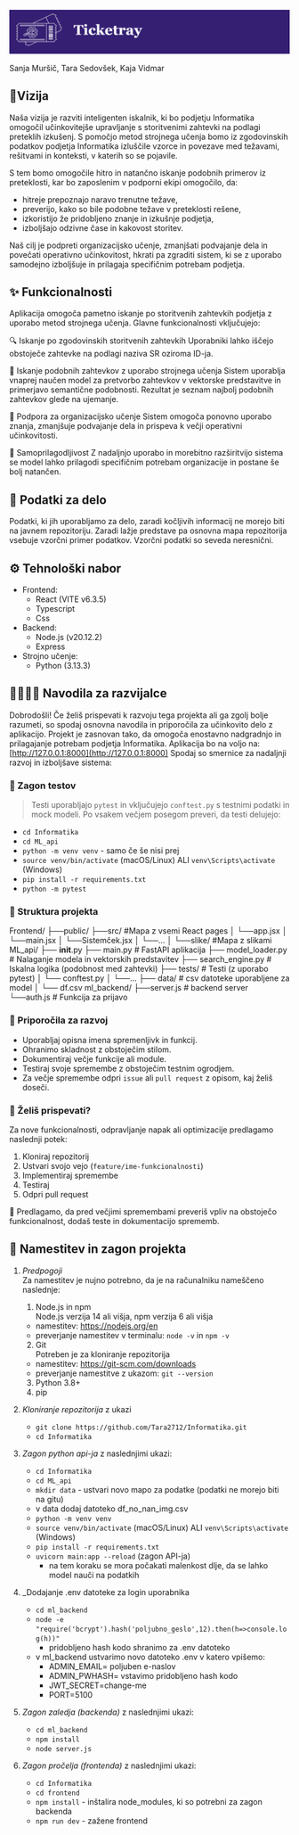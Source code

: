 ![alt text](image.png)

Sanja Muršič, Tara Sedovšek, Kaja Vidmar

## 🌟Vizija

Naša vizija je razviti inteligenten iskalnik, ki bo podjetju Informatika omogočil učinkovitejše upravljanje s storitvenimi zahtevki na podlagi preteklih izkušenj. S pomočjo metod strojnega učenja bomo iz zgodovinskih podatkov podjetja Informatika izluščile vzorce in povezave med težavami, rešitvami in konteksti, v katerih so se pojavile.

S tem bomo omogočile hitro in natančno iskanje podobnih primerov iz preteklosti, kar bo zaposlenim v podporni ekipi omogočilo, da:

- hitreje prepoznajo naravo trenutne težave,
- preverijo, kako so bile podobne težave v preteklosti rešene,
- izkoristijo že pridobljeno znanje in izkušnje podjetja,
- izboljšajo odzivne čase in kakovost storitev.

Naš cilj je podpreti organizacijsko učenje, zmanjšati podvajanje dela in povečati operativno učinkovitost, hkrati pa zgraditi sistem, ki se z uporabo samodejno izboljšuje in prilagaja specifičnim potrebam podjetja.

## ✨ Funkcionalnosti
Aplikacija omogoča pametno iskanje po storitvenih zahtevkih podjetja z uporabo metod strojnega učenja. Glavne funkcionalnosti vključujejo:

🔍 Iskanje po zgodovinskih storitvenih zahtevkih
Uporabniki lahko iščejo obstoječe zahtevke na podlagi naziva SR oziroma ID-ja.

🤖 Iskanje podobnih zahtevkov z uporabo strojnega učenja
Sistem uporablja vnaprej naučen model za pretvorbo zahtevkov v vektorske predstavitve in primerjavo semantične podobnosti. Rezultat je seznam najbolj podobnih zahtevkov glede na ujemanje.

🧩 Podpora za organizacijsko učenje
Sistem omogoča ponovno uporabo znanja, zmanjšuje podvajanje dela in prispeva k večji operativni učinkovitosti.

🔁 Samoprilagodljivost
Z nadaljnjo uporabo in morebitno razširitvijo sistema se model lahko prilagodi specifičnim potrebam organizacije in postane še bolj natančen.

## 📑 Podatki za delo

Podatki, ki jih uporabljamo za delo, zaradi kočljivih informacij ne morejo biti na javnem repozitoriju. Zaradi lažje predstave pa osnovna mapa repozitorija vsebuje vzorčni primer podatkov. Vzorčni podatki so seveda neresnični.

## ⚙️ Tehnološki nabor

- Frontend:
   - React (VITE v6.3.5)
   - Typescript
   - Css
- Backend:
   - Node.js (v20.12.2)
   - Express 
- Strojno učenje:
   - Python (3.13.3)

## 👩‍💻👨‍💻 Navodila za  razvijalce

Dobrodošli! Če želiš prispevati k razvoju tega projekta ali ga zgolj bolje razumeti, so spodaj osnovna navodila in priporočila za učinkovito delo z aplikacijo. Projekt je zasnovan tako, da omogoča enostavno nadgradnjo in prilagajanje potrebam podjetja Informatika. Aplikacija bo na voljo na: [http://127.0.0.1:8000](http://127.0.0.1:8000)
Spodaj so smernice za nadaljnji razvoj in izboljšave sistema:

### 🧪 Zagon testov
> Testi uporabljajo `pytest` in vključujejo `conftest.py` s testnimi podatki in mock modeli.
Po vsakem večjem posegom preveri, da testi delujejo:
- `cd Informatika`
- `cd ML_api` 
- `python -m venv venv` - samo če še nisi prej
- `source venv/bin/activate` (macOS/Linux) ALI `venv\Scripts\activate` (Windows)
- `pip install -r requirements.txt`
- `python -m pytest`

### 📁  Struktura projekta
Frontend/
├──public/
├──src/                   #Mapa z vsemi React pages
│  └──app.jsx
│  └──main.jsx
│  └──Sistemček.jsx
│  └──...
│  └──slike/              #Mapa z slikami
ML_api/
├── __init__.py
├── main.py               # FastAPI aplikacija 
├── model_loader.py       # Nalaganje modela in vektorskih predstavitev
├── search_engine.py      # Iskalna logika (podobnost med zahtevki)
├── tests/                # Testi (z uporabo pytest)
│   └── conftest.py
│   └──...
├── data/                 # csv datoteke uporabljene za model
│   └── df.csv
ml_backend/
├──server.js             # backend server
└──auth.js               # Funkcija za prijavo

### 🧠  Priporočila za razvoj
* Uporabljaj opisna imena spremenljivk in funkcij.
* Ohranimo skladnost z obstoječim stilom.
* Dokumentiraj večje funkcije ali module.
* Testiraj svoje spremembe z obstoječim testnim ogrodjem.
* Za večje spremembe odpri `issue` ali `pull request` z opisom, kaj želiš doseči.

### 🤝  Želiš prispevati?
Za nove funkcionalnosti, odpravljanje napak ali optimizacije predlagamo naslednji potek:
1. Kloniraj repozitorij
2. Ustvari svojo vejo (`feature/ime-funkcionalnosti`)
3. Implementiraj spremembe
4. Testiraj
5. Odpri pull request

📌 Predlagamo, da pred večjimi spremembami preveriš vpliv na obstoječo funkcionalnost, dodaš teste in dokumentacijo sprememb.

<!-- V drive-u so dodani podatki v treh mapicah:

1. originalne datoteke
2. počiščen html
3. zdruzeni podatki
   - tabele združene v en data set, odstranjen stolpec.
   - za nadaljnjo analizo se morajo uporabljati ti podatki! -->

## 📲 Namestitev in zagon projekta

1. _Predpogoji_ <br>
   Za namestitev je nujno potrebno, da je na računalniku nameščeno naslednje:
   1. Node.js in npm <br>
      Node.js verzija 14 ali višja, npm verzija 6 ali višja
   - namestitev: https://nodejs.org/en
   - preverjanje namestitev v terminalu: `node -v` in `npm -v`
   2. Git <br>
      Potreben je za kloniranje repozitorija
   - namestitev: https://git-scm.com/downloads
   - preverjanje namestitve z ukazom: `git --version`
   3. Python 3.8+
   4. pip
2. _Kloniranje repozitorija_ z ukazi

   - `git clone https://github.com/Tara2712/Informatika.git`
   - `cd Informatika`

3. _Zagon python api-ja_ z naslednjimi ukazi:

   - `cd Informatika`
   - `cd ML_api`
   - `mkdir data` - ustvari novo mapo za podatke (podatki ne morejo biti na gitu)
   - v data dodaj datoteko df_no_nan_img.csv
   - `python -m venv venv`
   - `source venv/bin/activate` (macOS/Linux) ALI `venv\Scripts\activate` (Windows)
   - `pip install -r requirements.txt`
   - `uvicorn main:app --reload` (zagon API-ja)
     - na tem koraku se mora počakati malenkost dlje, da se lahko model nauči na podatkih

4. _Dodajanje .env datoteke za login uporabnika
   - `cd ml_backend`
   - `node -e "require('bcrypt').hash('poljubno_geslo',12).then(h=>console.log(h))"`
      - pridobljeno hash kodo shranimo za .env datoteko
   - v ml_backend ustvarimo novo datoteko .env v katero vpišemo:
      - ADMIN_EMAIL= poljuben e-naslov
      - ADMIN_PWHASH= vstavimo pridobljeno hash kodo
      - JWT_SECRET=change-me
      - PORT=5100

5. _Zagon zaledja (backenda)_ z naslednjimi ukazi:

   - `cd ml_backend`
   - `npm install`
   - `node server.js`

6. _Zagon pročelja (frontenda)_ z naslednjimi ukazi:

   - `cd Informatika`
   - `cd frontend`
   - `npm install` - inštalira node_modules, ki so potrebni za zagon backenda
   - `npm run dev` - zažene frontend

<!-- ## Zagon frontenda

1. cd /informatika/Frontend
2. npm i
3. npm start

## Dokaj dober primer podatka - 219 vrstica, dokument: zdruzen_brez_dolzine -->



<!-- >
Unit testi - zagon:
- `cd Informatika`
- `cd ML_api` 
- `python -m venv venv` - samo če še nisi prej
- `source venv/bin/activate` (macOS/Linux) ALI `venv\Scripts\activate` (Windows)
- `pip install -r requirements.txt`
- `python -m pytest`
-->